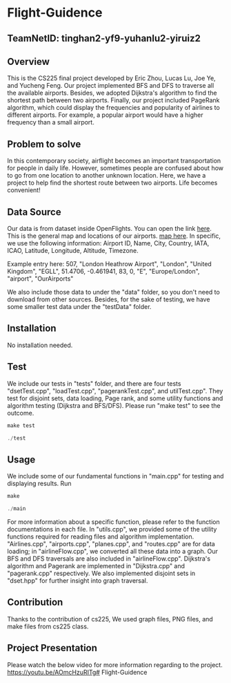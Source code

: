 # Flight-Guidence
## TeamNetID: tinghan2-yf9-yuhanlu2-yiruiz2

## Overview
This is the CS225 final project developed by Eric Zhou, Lucas Lu, Joe Ye, and Yucheng Feng. Our project implemented BFS and DFS to traverse all the available airports. Besides, we adopted Dijkstra's algorithm to find the shortest path between two airports. Finally, our project included PageRank algorithm, which could display the frequencies and popularity of airlines to different airports. For example, a popular airport would have a higher frequency than a small airport. 

## Problem to solve
In this contemporary society, airflight becomes an important transportation for people in daily life. However, sometimes people are confused about how to go from one location to another unknown location. Here, we have a project to help find the shortest route between two airports. Life becomes convenient!

## Data Source
Our data is from dataset inside OpenFlights. You can open the link [here](https://openflights.org/data.html). This is the general map and locations of our airports. [map here](https://openflights.org/demo/openflights-apdb-2048.png). In specific, we use the following information: Airport ID, Name, City, Country, IATA, ICAO, Latitude, Longitude, Altitude, Timezone.

Example entry here: 507, "London Heathrow Airport", "London", "United Kingdom", "EGLL", 51.4706, -0.461941, 83, 0, "E", "Europe/London", "airport", "OurAirports"

We also include those data to under the "data" folder, so you don't need to download from other sources. Besides, for the sake of testing, we have some smaller test data under the "testData" folder.

## Installation
No installation needed.

## Test
We include our tests in "tests" folder, and there are four tests "dsetTest.cpp", "loadTest.cpp", "pagerankTest.cpp", and utilTest.cpp". They test for disjoint sets, data loading, Page rank, and some utility functions and algorithm testing (Dijkstra and BFS/DFS).
Please run "make test" to see the outcome.
```cpp
make test
```
```cpp
./test
```

## Usage
We include some of our fundamental functions in "main.cpp" for testing and
displaying results. 
Run
```cpp
make
```
```cpp
./main
```
For more information about a specific function, please refer to the function documentations in each file. In "utils.cpp", we provided some of the utility functions required for reading files and algorithm implementation. "Airlines.cpp", "airports.cpp", "planes.cpp", and "routes.cpp" are for data loading; in "airlineFlow.cpp", we converted all these data into a graph. Our BFS and DFS traversals are also included in "airlineFlow.cpp". Dijkstra's algorithm and Pagerank are implemented in "Dijkstra.cpp" and "pagerank.cpp" respectively. We also implemented disjoint sets in "dset.hpp" for further insight into graph traversal.

## Contribution
Thanks to the contribution of cs225, We used graph files, PNG files, and make files from cs225 class. 

## Project Presentation
Please watch the below video for more information regarding to the project. https://youtu.be/AOmcHzuRITg# Flight-Guidence

